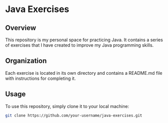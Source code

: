 # Java Exercises

## Overview

This repository is my personal space for practicing Java. It contains a series of exercises that I have created to improve my Java programming skills.

## Organization

Each exercise is located in its own directory and contains a README.md file with instructions for completing it.

## Usage

To use this repository, simply clone it to your local machine:

```bash
git clone https://github.com/your-username/java-exercises.git
